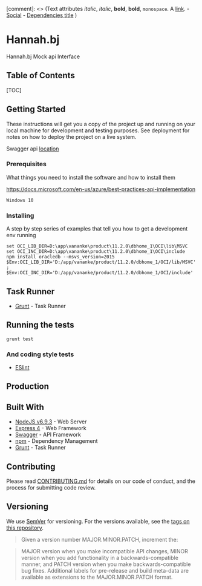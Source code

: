 [comment]: <> (Text attributes _italic_, *italic*, __bold__, **bold**, `monospace`. A [link](http://example.com). - [Social](#social) - [Dependencies title](#dependencies-title) )
# Hannah.bj

Hannah.bj Mock api Interface


## Table of Contents

[TOC]


## Getting Started

These instructions will get you a copy of the project up and running on your local machine for development and testing purposes. See deployment for notes on how to deploy the project on a live system.

Swagger api [location](./config/swagger.json)

### Prerequisites


What things you need to install the software and how to install them

https://docs.microsoft.com/en-us/azure/best-practices-api-implementation

```
Windows 10
```

### Installing

A step by step series of examples that tell you how to get a development env running

```
set OCI_LIB_DIR=D:\app\vananke\product\11.2.0\dbhome_1\OCI\lib\MSVC
set OCI_INC_DIR=D:\app\vananke\product\11.2.0\dbhome_1\OCI\include
npm install oracledb --msvs_version=2015
$Env:OCI_LIB_DIR='D:/app/vananke/product/11.2.0/dbhome_1/OCI/lib/MSVC' ; $Env:OCI_INC_DIR='D:/app/vananke/product/11.2.0/dbhome_1/OCI/include'
```



## Task Runner

* [Grunt](https://www.npmjs.com/) - Task Runner


## Running the tests

```
grunt test
```


### And coding style tests

* [ESlint](http://whatthecommit.com/)

## Production

## Built With
* [NodeJS v6.9.3](https://nodejs.org/dist/latest-v6.x/docs/api/) - Web Server
* [Express 4](http://expressjs.com/en/4x/api.html) - Web Framework
* [Swagger](http://swagger.io/) - API Framework
* [npm](https://www.npmjs.com/) - Dependency Management
* [Grunt](https://www.npmjs.com/) - Task Runner

## Contributing

Please read [CONTRIBUTING.md](https://) for details on our code of conduct, and the process for submitting code review.

## Versioning

We use [SemVer](http://semver.org/) for versioning. For the versions available, see the [tags on this repository](https://).
> Given a version number MAJOR.MINOR.PATCH, increment the:

> MAJOR version when you make incompatible API changes,
> MINOR version when you add functionality in a backwards-compatible manner, and
> PATCH version when you make backwards-compatible bug fixes.
> Additional labels for pre-release and build meta-data are available as extensions to the MAJOR.MINOR.PATCH format.
